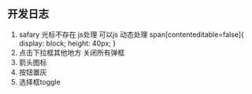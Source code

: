 ## 开发日志

1. safary 光标不存在 js处理
  可以js 动态处理 span[contenteditable=false]{
        display: block;
        height: 40px;
    }
2. 点击下拉框其他地方 关闭所有弹框
3. 箭头图标
4. 按钮置灰
5. 选择框toggle
